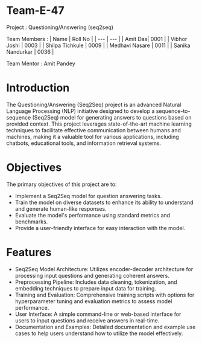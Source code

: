 # Team-E-47
Project : Questioning/Answering (seq2seq)

Team Members : 
| Name  | Roll No |
| --- | --- |
| Amit Das| 0001 |
| Vibhor Joshi | 0003 |
| Shilpa Tichkule | 0009 |
| Medhavi Nasare | 0011 |
| Sanika Nandurkar | 0036 |

Team Mentor : Amit Pandey

# Introduction
The Questioning/Answering (Seq2Seq) project is an advanced Natural Language Processing (NLP) initiative designed to develop a sequence-to-sequence (Seq2Seq) model for generating answers to questions based on provided context. This project leverages state-of-the-art machine learning techniques to facilitate effective communication between humans and machines, making it a valuable tool for various applications, including chatbots, educational tools, and information retrieval systems.
# Objectives
The primary objectives of this project are to:
* Implement a Seq2Seq model for question answering tasks.
* Train the model on diverse datasets to enhance its ability to understand and generate human-like responses.
* Evaluate the model's performance using standard metrics and benchmarks.
* Provide a user-friendly interface for easy interaction with the model.
# Features
* Seq2Seq Model Architecture: Utilizes encoder-decoder architecture for processing input questions and generating coherent answers.
* Preprocessing Pipeline: Includes data cleaning, tokenization, and embedding techniques to prepare input data for training.
* Training and Evaluation: Comprehensive training scripts with options for hyperparameter tuning and evaluation metrics to assess model performance.
* User Interface: A simple command-line or web-based interface for users to input questions and receive answers in real-time.
* Documentation and Examples: Detailed documentation and example use cases to help users understand how to utilize the model effectively.
